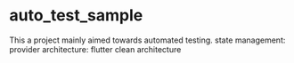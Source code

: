 # auto_test_sample
This a project mainly aimed towards automated testing. 
state management: provider
architecture: flutter clean architecture